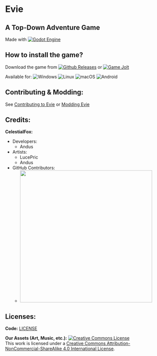 # Evie
## A Top-Down Adventure Game
Made with [![Godot Engine](https://img.shields.io/badge/Godot-%23FFFFFF.svg?logo=godot-engine)](https://godotengine.org)

## How to install the game?
Download the game from [![Github Releases](https://img.shields.io/badge/Github-000000?logo=github)](https://github.com/CFoxStudio/Evie/releases) or [![Game Jolt](https://img.shields.io/badge/Game%20Jolt-000000?logo=gamejolt)](https://https://gamejolt.com/games/evie/922690)

Available for: ![Windows](https://custom-icon-badges.demolab.com/badge/Windows-0078D6?logo=windows11&logoColor=white) ![Linux](https://img.shields.io/badge/Linux-FCC624?logo=linux&logoColor=black) ![macOS](https://img.shields.io/badge/macOS-000000?logo=apple&logoColor=F0F0F0) ![Android](https://img.shields.io/badge/Android-3DDC84?logo=android&logoColor=white)

## Contributing & Modding:
See [Contributing to Evie](https://docs.celestial-fox.com/books/contributing-to-evie) or [Modding Evie](https://docs.celestial-fox.com/books/evie-modding)

## Credits:
**CelestialFox:**
- Developers:
  - Andus
- Artists:
  - LucePric
  - Andus
- GitHub Contributors:
  - <a href="https://github.com/CFoxStudio/Evie/graphs/contributors"><img src="https://contrib.rocks/image?repo=CFoxStudio/Evie&max=100&columns=12" width=425px /></a>

## Licenses:
**Code:** [LICENSE](https://github.com/CFoxStudio/Evie/blob/main/LICENSE)

**Our Assets (Art, Music, etc.):** <a rel="license" href="http://creativecommons.org/licenses/by-nc-sa/4.0/"><img alt="Creative Commons License" style="border-width:0" src="https://licensebuttons.net/l/by-nc-sa/4.0/80x15.png" /></a>
<br/>This work is licensed under a <a rel="license" href="http://creativecommons.org/licenses/by-nc-sa/4.0/">Creative Commons Attribution-NonCommercial-ShareAlike 4.0 International License</a>.